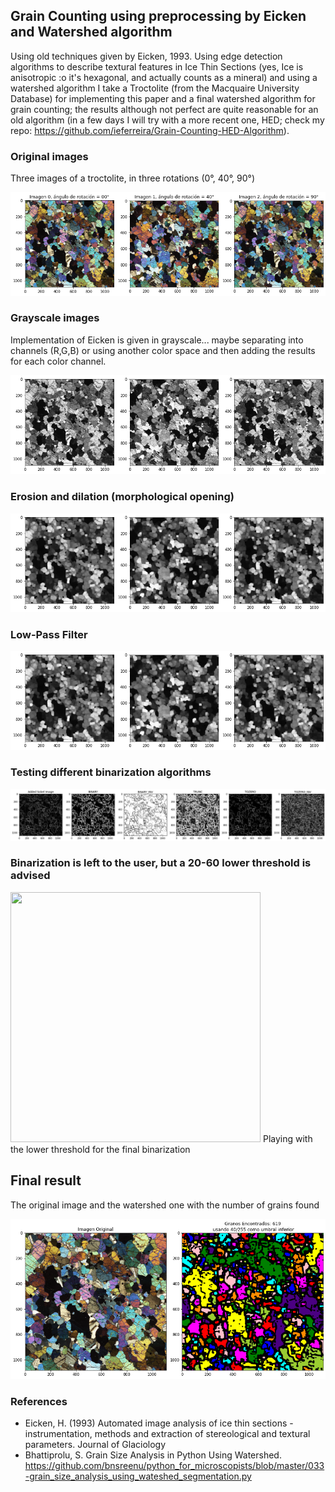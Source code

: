 ﻿## Grain Counting using preprocessing by Eicken and Watershed algorithm

Using old techniques given by Eicken, 1993. Using edge detection algorithms to describe textural features in Ice Thin Sections (yes, Ice is anisotropic :o it's hexagonal, and actually counts as a mineral) and using a watershed algorithm I take a Troctolite (from the Macquaire University Database) for implementing this paper and a final watershed algorithm for grain counting; the results although not perfect are quite reasonable for an old algorithm (in a few days I will try with a more recent one, HED; check my repo: https://github.com/ieferreira/Grain-Counting-HED-Algorithm).

### Original images

Three images of a troctolite, in three rotations (0°, 40°, 90°)

![](originales.jpg)

### Grayscale images

Implementation of Eicken is given in grayscale... maybe separating into channels (R,G,B) or using another color space and then adding the results for each color channel.

![](escaladegrises.jpg)

### Erosion and dilation (morphological opening)

![](erodila.jpg)

### Low-Pass Filter

![](gaussian.jpg)


### Testing different binarization algorithms

![](binarization.jpg)

### Binarization is left to the user, but a 20-60 lower threshold is advised

<img src="gif_binary.gif" width="400" height="400"/>
Playing with the lower threshold for the final binarization

## Final result

The original image and the watershed one with the number of grains found

![](final.jpg)

### References

- Eicken, H. (1993) Automated image analysis of ice thin sections - instrumentation, methods and extraction of stereological and textural parameters. Journal of Glaciology
- Bhattiprolu, S. Grain Size Analysis in Python Using Watershed. https://github.com/bnsreenu/python_for_microscopists/blob/master/033-grain_size_analysis_using_wateshed_segmentation.py
